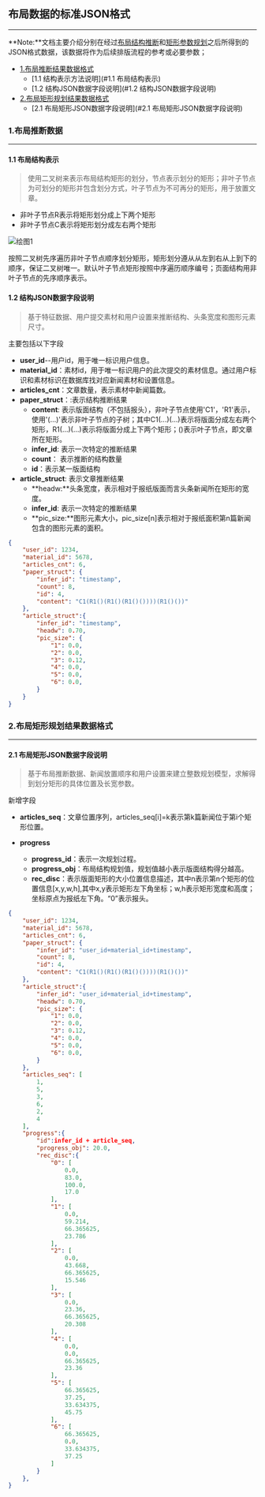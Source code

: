 ## 布局数据的标准JSON格式

-----

**Note:**文档主要介绍分别在经过[布局结构推断](#布局结构推断数据)和[矩形参数规划](#矩形参数规划数据)之后所得到的JSON格式数据，该数据将作为后续排版流程的参考或必要参数；

+ [1.布局推断结果数据格式](#1.布局结构推断数据)
  + [1.1 结构表示方法说明](#1.1 布局结构表示)
  + [1.2 结构JSON数据字段说明](#1.2 结构JSON数据字段说明)
+ [2.布局矩形规划结果数据格式](#2.布局矩形规划结果数据格式)
  + [2.1 布局矩形JSON数据字段说明](#2.1 布局矩形JSON数据字段说明)

### 1.布局推断数据

---

#### 1.1 布局结构表示

> 使用二叉树来表示布局结构矩形的划分，节点表示划分的矩形；非叶子节点为可划分的矩形并包含划分方式，叶子节点为不可再分的矩形，用于放置文章。

+ 非叶子节点R表示将矩形划分成上下两个矩形
+ 非叶子节点C表示将矩形划分成左右两个矩形

![绘图1](C:\Users\Administrator\Desktop\绘图1.png)

按照二叉树先序遍历非叶子节点顺序划分矩形，矩形划分遵从从左到右从上到下的顺序，保证二叉树唯一。默认叶子节点矩形按照中序遍历顺序编号；页面结构用非叶子节点的先序顺序表示。

#### 1.2 结构JSON数据字段说明

> 基于特征数据、用户提交素材和用户设置来推断结构、头条宽度和图形元素尺寸。

主要包括以下字段

+ **user_id**--用户id，用于唯一标识用户信息。
+ **material_id**：素材id，用于唯一标识用户的此次提交的素材信息。通过用户标识和素材标识在数据库找对应新闻素材和设置信息。
+ **articles_cnt**：文章数量，表示素材中新闻篇数。
+ **paper_struct**：:表示结构推断结果
  + **content**: 表示版面结构（不包括报头），非叶子节点使用'C1'，'R1'表示，使用'(...)'表示非叶子节点的子树；其中C1(...)(...)表示将版面分成左右两个矩形，R1(...)(...)表示将版面分成上下两个矩形；()表示叶子节点，即文章所在矩形。
  + **infer_id**: 表示一次特定的推断结果
  + **count**： 表示推断的结构数量
  + **id**：表示某一版面结构
+ **article_struct**: 表示文章推断结果
  + **headw:**头条宽度，表示相对于报纸版面而言头条新闻所在矩形的宽度。
  + **infer_id**: 表示一次特定的推断结果
  + **pic_size:**图形元素大小，pic_size[n]表示相对于报纸面积第n篇新闻包含的图形元素的面积。

```json
{
    "user_id": 1234, 
    "material_id": 5678,
    "articles_cnt": 6,
    "paper_struct": {
        "infer_id": "timestamp",
        "count": 8,
        "id": 4,
        "content": "C1(R1()(R1()(R1()())))(R1()())"
    },
    "article_struct":{
        "infer_id": "timestamp",
        "headw": 0.70,
        "pic_size": {
            "1": 0.0,
            "2": 0.0,
            "3": 0.12,
            "4": 0.0,
            "5": 0.0,
            "6": 0.0,
        }
    }
}
```

### 2.布局矩形规划结果数据格式

---

#### 2.1 布局矩形JSON数据字段说明

> 基于布局推断数据、新闻放置顺序和用户设置来建立整数规划模型，求解得到划分矩形的具体位置及长宽参数。

新增字段

+ **articles_seq**：文章位置序列，articles_seq[i]=k表示第k篇新闻位于第i个矩形位置。

+ **progress**
  + **progress_id**：表示一次规划过程。
  + **progress_obj**：布局结构规划值，规划值越小表示版面结构得分越高。
  + **rec_disc**：表示版面矩形的大小位置信息描述，其中n表示第n个矩形的位置信息[x,y,w,h],其中x,y表示矩形左下角坐标；w,h表示矩形宽度和高度；坐标原点为报纸左下角。“0”表示报头。

```json
{
    "user_id": 1234, 
    "material_id": 5678,
    "articles_cnt": 6,
    "paper_struct": {
        "infer_id": "user_id+material_id+timestamp",
        "count": 8,
        "id": 4,
        "content": "C1(R1()(R1()(R1()())))(R1()())"
    },
    "article_struct":{
        "infer_id": "user_id+material_id+timestamp",
        "headw": 0.70,
        "pic_size": {
            "1": 0.0,
            "2": 0.0,
            "3": 0.12,
            "4": 0.0,
            "5": 0.0,
            "6": 0.0,
        }
    },
    "articles_seq": [
        1,
        5,
        3,
        6,
        2,
        4
    ],
    "progress":{
        "id":infer_id + article_seq,
        "progress_obj": 20.0,
        "rec_disc":{
            "0": [
                0.0,
                83.0,
                100.0,
                17.0
            ],
            "1": [
                0.0,
                59.214,
                66.365625,
                23.786
            ],
            "2": [
                0.0,
                43.668,
                66.365625,
                15.546
            ],
            "3": [
                0.0,
                23.36,
                66.365625,
                20.308
            ],
            "4": [
                0.0,
                0.0,
                66.365625,
                23.36
            ],
            "5": [
                66.365625,
                37.25,
                33.634375,
                45.75
            ],
            "6": [
                66.365625,
                0.0,
                33.634375,
                37.25
            ]   
        }
    },
}
```

